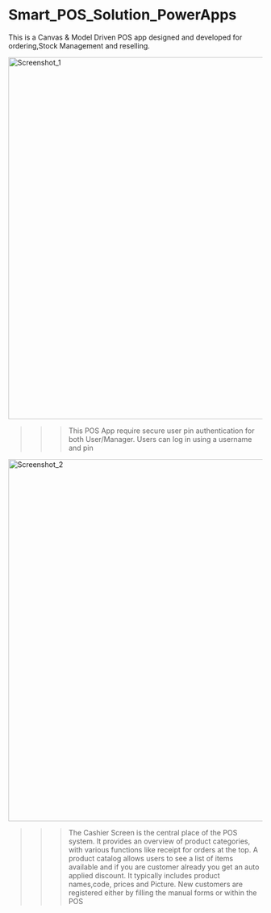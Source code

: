 # Smart_POS_Solution_PowerApps

This is a Canvas & Model Driven POS app designed and developed for ordering,Stock Management and reselling.

<img width="717" alt="Screenshot_1" src="https://github.com/RathogwaInnocent/Smart_POS_Solution_PowerApps/assets/17208775/a0791202-c4ff-4c98-a97b-744deee3c2db">

>>> This POS App require secure user pin authentication for both User/Manager. Users can log in using a username and pin

<img width="717" alt="Screenshot_2" src="https://github.com/RathogwaInnocent/Smart_POS_Solution_PowerApps/assets/17208775/74e5778d-cc21-45dc-9a23-13b56ef726bd">


>>>The Cashier Screen is the central place of the POS system. It provides an overview of product categories, with various functions like receipt for orders at the top. A product catalog allows users to see a list of items available and if you are customer already you get an auto applied discount. It typically includes product names,code, prices and Picture. New customers are registered either by filling the manual forms or within the POS
